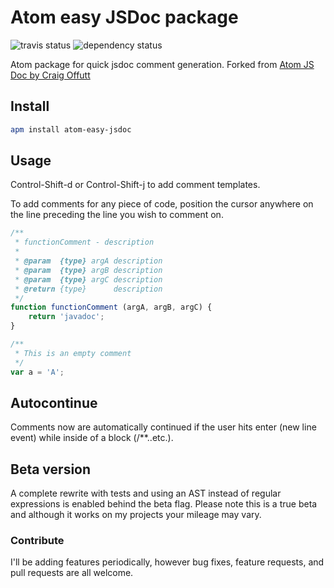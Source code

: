 # Atom easy JSDoc package
![travis status](https://travis-ci.org/tgandrews/atom-easy-jsdoc.svg)
![dependency status](https://david-dm.org/tgandrews/atom-easy-jsdoc.svg)

Atom package for quick jsdoc comment generation.
Forked from [Atom JS Doc by Craig Offutt](https://github.com/coffutt/atom-jsdoc)

## Install

```bash
apm install atom-easy-jsdoc
```

## Usage

Control-Shift-d or Control-Shift-j to add comment templates.

To add comments for any piece of code, position the cursor anywhere on the line preceding the line you wish to comment on.
```javascript
/**
 * functionComment - description
 *  
 * @param  {type} argA description
 * @param  {type} argB description
 * @param  {type} argC description
 * @return {type}      description
 */
function functionComment (argA, argB, argC) {
    return 'javadoc';
}
```

```javascript
/**
 * This is an empty comment
 */
var a = 'A';
```

## Autocontinue

Comments now are automatically continued if the user hits enter (new line event) while inside of a block (/**..etc.).

## Beta version

A complete rewrite with tests and using an AST instead of regular expressions is enabled behind the beta flag. Please note this is a true beta and although it works on my projects your mileage may vary.

### Contribute
I'll be adding features periodically, however bug fixes, feature requests, and pull requests are all welcome.
